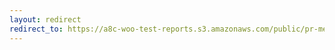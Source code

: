 ```yaml
---
layout: redirect
redirect_to: https://a8c-woo-test-reports.s3.amazonaws.com/public/pr-merge/39952/api/index.html
---
```

